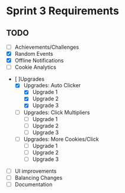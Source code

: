 # Sprint 3 Requirements

## TODO

- [ ] Achievements/Challenges
- [X] Random Events
- [X] Offline Notifications
- [ ] Cookie Analytics
- [ ]Upgrades
  - [X] Upgrades: Auto Clicker
    - [X] Upgrade 1
    - [X] Upgrade 2
    - [X] Upgrade 3
  - [ ] Upgrades: Click Multipliers
    - [ ] Upgrade 1
    - [ ] Upgrade 2
    - [ ] Upgrade 3
  - [ ] Upgrades: More Cookies/Click
    - [ ] Upgrade 1
    - [ ] Upgrade 2
    - [ ] Upgrade 3
- [ ] UI improvements
- [ ] Balancing Changes
- [ ] Documentation
